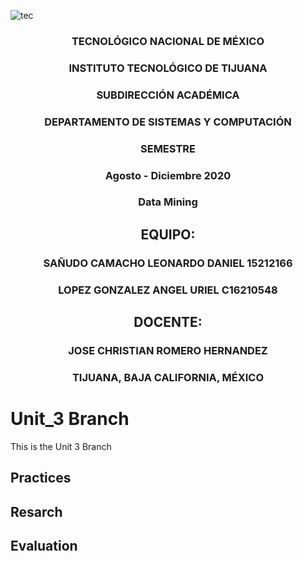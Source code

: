 
![tec](https://i.imgur.com/DKIVS3c.png)

<center>

### TECNOLÓGICO NACIONAL DE MÉXICO

### INSTITUTO TECNOLÓGICO DE TIJUANA

### SUBDIRECCIÓN ACADÉMICA

### DEPARTAMENTO DE SISTEMAS Y COMPUTACIÓN

### SEMESTRE

### Agosto - Diciembre 2020

### Data Mining

## EQUIPO:

### SAÑUDO CAMACHO LEONARDO DANIEL 15212166

### LOPEZ GONZALEZ ANGEL URIEL C16210548

## DOCENTE:

### JOSE CHRISTIAN ROMERO HERNANDEZ

### TIJUANA, BAJA CALIFORNIA, MÉXICO

</center>

# Unit_3 Branch
This is the Unit 3 Branch

## Practices



## Resarch



## Evaluation



